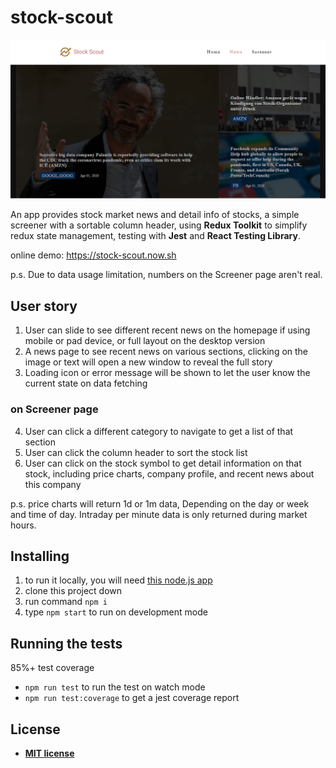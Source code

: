 # stock-scout

![screen shot on news page](./readme_photo.png 'screen shot on news page')

An app provides stock market news and detail info of stocks, a simple screener with a sortable column header, using **Redux Toolkit** to simplify redux state management, testing with **Jest** and **React Testing Library**.

online demo: https://stock-scout.now.sh

p.s. Due to data usage limitation, numbers on the Screener page aren't real.

## User story

1. User can slide to see different recent news on the homepage if using mobile or pad device, or full layout on the desktop version
2. A news page to see recent news on various sections, clicking on the image or text will open a new window to reveal the full story
3. Loading icon or error message will be shown to let the user know the current state on data fetching

### on Screener page

4. User can click a different category to navigate to get a list of that section
5. User can click the column header to sort the stock list
6. User can click on the stock symbol to get detail information on that stock, including price charts, company profile, and recent news about this company

p.s. price charts will return 1d or 1m data, Depending on the day or week and time of day. Intraday per minute data is only returned during market hours.

## Installing

1. to run it locally, you will need [this node.js app](https://github.com/thinkerelwin/stock-scout-backend)
2. clone this project down
3. run command `npm i`
4. type `npm start` to run on development mode

## Running the tests

85%+ test coverage

- `npm run test` to run the test on watch mode
- `npm run test:coverage` to get a jest coverage report

## License

- **[MIT license](http://opensource.org/licenses/mit-license.php)**
